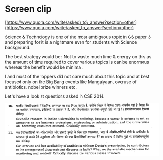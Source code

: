 # Screen clip

[https://www.quora.com/write/asked\_to\_answer?section=other](https://www.quora.com/write/asked_to_answer?section=other)

Science & Technology is one of the most ambiguous topic in GS paper 3 and preparing for it is a nightmare even for students with Science background.

  

The best strategy would be : Not to waste much time & energy on this as the amount of time required to cover various topics is can be enormous whereas the benefit would be minimal.

  

I and most of the toppers did not care much about this topic and at best focused only on the Big Bang events like Mangalyaan, overuse of antibiotics, nobel prize winners etc. 

  

Let's have a look at questions asked in CSE 2014.

  

![](../files/c5317230-d962-4aa4-815d-0da6bf43c101.png)